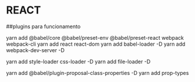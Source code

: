 # REACT

##plugins para funcionamento

yarn add @babel/core @babel/preset-env @babel/preset-react webpack webpack-cli
yarn add react react-dom
yarn add babel-loader -D
yarn add webpack-dev-server -D

<!-- dependencias para css -->

yarn add style-loader css-loader -D
yarn add file-loader -D

<!-- Plugins para components -->

yarn add @babel/plugin-proposal-class-properties -D
yarn add prop-types
